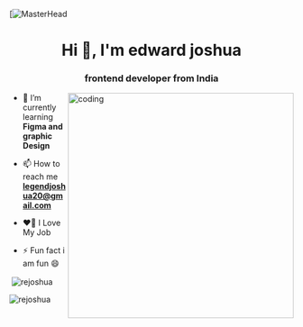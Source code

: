 [![MasterHead](https://i.redd.it/n8agw6z2smyb1.gif)
<h1 align="center">Hi 👋, I'm edward joshua</h1>
<h3 align="center">frontend developer from India</h3>
<img align="right"alt="coding"width="400" src="https://user-images.githubusercontent.com/106300029/227725389-375e5a60-6414-4059-bb43-346391524424.gif">

- 🌱 I’m currently learning **Figma and graphic Design**

- 📫 How to reach me **legendjoshua20@gmail.com**
- ❤️‍🔥 I Love My Job

- ⚡ Fun fact i am fun 😄



<p>&nbsp;<img align="center" src="https://github-readme-stats.vercel.app/api?username=rejoshua&show_icons=true&locale=en" alt="rejoshua" /></p>

<p><img align="center" src="https://github-readme-streak-stats.herokuapp.com/?user=rejoshua&" alt="rejoshua" /></p>

<!--
**rejoshua/rejoshua** is a ✨ _special_ ✨ repository because its `README.md` (this file) appears on your GitHub profile.

Here are some ideas to get you started:

- 🔭 I’m currently working on ...
- 🌱 I’m currently learning ...
- 👯 I’m looking to collaborate on ...
- 🤔 I’m looking for help with ...
- 💬 Ask me about ...
- 📫 How to reach me: ...
- 😄 Pronouns: ...
- ⚡ Fun fact: ...
-->

